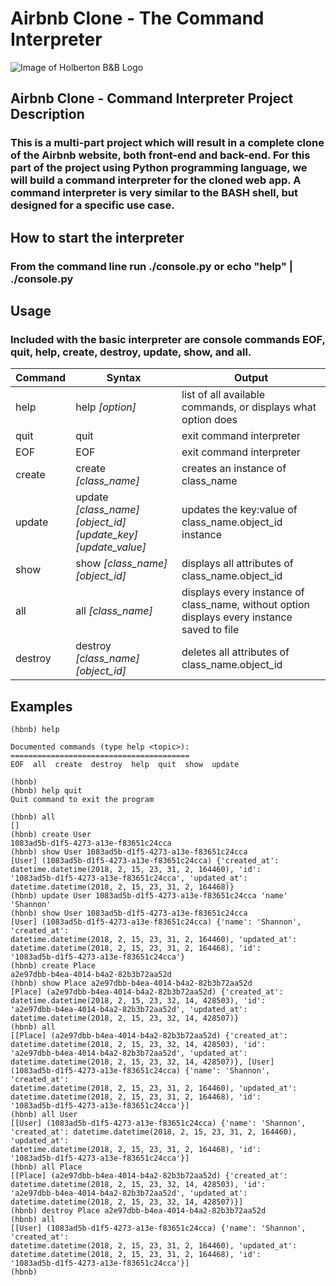# Airbnb Clone - The Command Interpreter
![Image of Holberton B&B Logo](https://s3.amazonaws.com/intranet-projects-files/holbertonschool-higher-level_programming+/263/HBTN-hbnb-Final.png)
## Airbnb Clone - Command Interpreter Project Description
### This is a multi-part project which will result in a complete clone of the Airbnb website, both front-end and back-end. For this part of the project using Python programming language, we will build a command interpreter for the cloned web app. A command interpreter is very similar to the BASH shell, but designed for a specific use case.
## How to start the interpreter
### From the command line run ./console.py or echo "help" | ./console.py
## Usage
### Included with the basic interpreter are console commands EOF, quit, help, create, destroy, update, show, and all.

Command | Syntax | Output
------- | ------ | ------
help | help *[option]* | list of all available commands, or displays what option does
quit | quit | exit command interpreter
EOF | EOF | exit command interpreter
create | create *[class_name]* | creates an instance of class_name
update | update *[class_name] [object_id] [update_key] [update_value]* | updates the key:value of class_name.object_id instance
show | show *[class_name] [object_id]* | displays all attributes of class_name.object_id
all | all *[class_name]* | displays every instance of class_name, without option displays every instance saved to file
destroy | destroy *[class_name] [object_id]* | deletes all attributes of class_name.object_id

## Examples
```python3
(hbnb) help

Documented commands (type help <topic>):
========================================
EOF  all  create  destroy  help  quit  show  update

(hbnb) 
(hbnb) help quit
Quit command to exit the program

(hbnb) all
[]
(hbnb) create User
1083ad5b-d1f5-4273-a13e-f83651c24cca
(hbnb) show User 1083ad5b-d1f5-4273-a13e-f83651c24cca
[User] (1083ad5b-d1f5-4273-a13e-f83651c24cca) {'created_at':
datetime.datetime(2018, 2, 15, 23, 31, 2, 164460), 'id':
'1083ad5b-d1f5-4273-a13e-f83651c24cca', 'updated_at':
datetime.datetime(2018, 2, 15, 23, 31, 2, 164468)}
(hbnb) update User 1083ad5b-d1f5-4273-a13e-f83651c24cca 'name' 'Shannon'
(hbnb) show User 1083ad5b-d1f5-4273-a13e-f83651c24cca
[User] (1083ad5b-d1f5-4273-a13e-f83651c24cca) {'name': 'Shannon', 'created_at':
datetime.datetime(2018, 2, 15, 23, 31, 2, 164460), 'updated_at':
datetime.datetime(2018, 2, 15, 23, 31, 2, 164468), 'id':
'1083ad5b-d1f5-4273-a13e-f83651c24cca'}
(hbnb) create Place
a2e97dbb-b4ea-4014-b4a2-82b3b72aa52d
(hbnb) show Place a2e97dbb-b4ea-4014-b4a2-82b3b72aa52d
[Place] (a2e97dbb-b4ea-4014-b4a2-82b3b72aa52d) {'created_at':
datetime.datetime(2018, 2, 15, 23, 32, 14, 428503), 'id':
'a2e97dbb-b4ea-4014-b4a2-82b3b72aa52d', 'updated_at':
datetime.datetime(2018, 2, 15, 23, 32, 14, 428507)}
(hbnb) all
[[Place] (a2e97dbb-b4ea-4014-b4a2-82b3b72aa52d) {'created_at':
datetime.datetime(2018, 2, 15, 23, 32, 14, 428503), 'id':
'a2e97dbb-b4ea-4014-b4a2-82b3b72aa52d', 'updated_at':
datetime.datetime(2018, 2, 15, 23, 32, 14, 428507)}, [User]
(1083ad5b-d1f5-4273-a13e-f83651c24cca) {'name': 'Shannon', 'created_at':
datetime.datetime(2018, 2, 15, 23, 31, 2, 164460), 'updated_at':
datetime.datetime(2018, 2, 15, 23, 31, 2, 164468), 'id':
'1083ad5b-d1f5-4273-a13e-f83651c24cca'}]
(hbnb) all User
[[User] (1083ad5b-d1f5-4273-a13e-f83651c24cca) {'name': 'Shannon',
'created_at': datetime.datetime(2018, 2, 15, 23, 31, 2, 164460), 'updated_at':
datetime.datetime(2018, 2, 15, 23, 31, 2, 164468), 'id':
'1083ad5b-d1f5-4273-a13e-f83651c24cca'}]
(hbnb) all Place
[[Place] (a2e97dbb-b4ea-4014-b4a2-82b3b72aa52d) {'created_at':
datetime.datetime(2018, 2, 15, 23, 32, 14, 428503), 'id':
'a2e97dbb-b4ea-4014-b4a2-82b3b72aa52d', 'updated_at':
datetime.datetime(2018, 2, 15, 23, 32, 14, 428507)}]
(hbnb) destroy Place a2e97dbb-b4ea-4014-b4a2-82b3b72aa52d
(hbnb) all
[[User] (1083ad5b-d1f5-4273-a13e-f83651c24cca) {'name': 'Shannon', 'created_at':
datetime.datetime(2018, 2, 15, 23, 31, 2, 164460), 'updated_at':
datetime.datetime(2018, 2, 15, 23, 31, 2, 164468), 'id':
'1083ad5b-d1f5-4273-a13e-f83651c24cca'}]
(hbnb)
```
